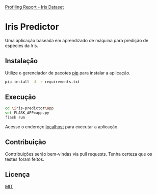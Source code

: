 [Profiling Report - Iris Dataset](D:\DataScience\WF\Iris\notebooks\Iris_report)
# Iris Predictor 

Uma aplicação baseada em aprendizado de máquina para predição de espécies da Iris.

## Instalação

Utilize o gerenciador de pacotes [pip](https://pip.pypa.io/en/stable/) para instalar a aplicação.

```bash
pip install -U -r requirements.txt
```

## Execução

```bash
cd \iris-predictor\app
set FLASK_APP=app.py
flask run
```
Acesse o endereço [localhost](http://localhost:5000) para executar a aplicação.

## Contribuição
Contribuições serão bem-vindas via pull requests. Tenha certeza que os testes foram feitos.

## Licença
[MIT](https://choosealicense.com/licenses/mit/)
